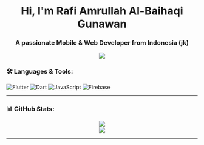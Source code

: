 <h1 align="center">Hi, I'm Rafi Amrullah Al-Baihaqi Gunawan</h1>
<h3 align="center">A passionate Mobile & Web Developer from Indonesia (jk)</h3>

<p align="center">
  <img src="https://readme-typing-svg.demolab.com?font=Fira+Code&size=24&pause=1000&color=F7F7F7&center=true&vCenter=true&width=435&lines=Welcome+to+my+GitHub!;I+love+Flutter+%26+Web+Dev;Let's+build+something+great+🚀" />
</p>



### 🛠️ Languages & Tools:
![Flutter](https://img.shields.io/badge/-Flutter-05122A?style=flat&logo=flutter)
![Dart](https://img.shields.io/badge/-Dart-05122A?style=flat&logo=dart)
![JavaScript](https://img.shields.io/badge/-JavaScript-05122A?style=flat&logo=javascript)
![Firebase](https://img.shields.io/badge/-Firebase-05122A?style=flat&logo=firebase)

---

### 📊 GitHub Stats:

<p align="center">
  <img src="https://github-readme-stats.vercel.app/api?username=yourusername&show_icons=true&theme=radical" />
  <br/>
  <img src="https://github-readme-streak-stats.herokuapp.com/?user=yourusername&theme=radical" />
</p>

---
